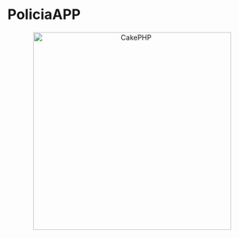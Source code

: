 # PoliciaAPP
<p align="center">
  <a href="https://cakephp.org/" target="_blank" >
    <img alt="CakePHP" src="https://publicdomainvectors.org/photos/first_responder_02_policeman.png" width="400" />
  </a>
</p>

